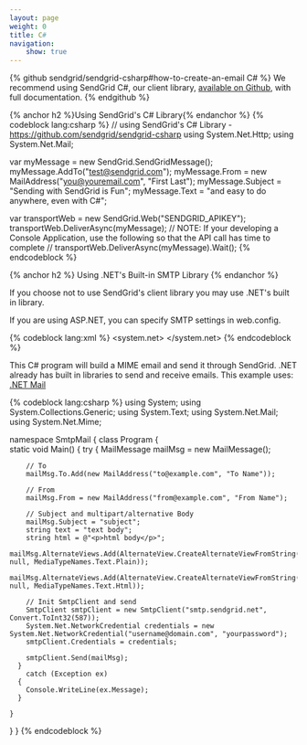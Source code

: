 ```yaml
---
layout: page
weight: 0
title: C#
navigation:
    show: true
---
```


{% github sendgrid/sendgrid-csharp#how-to-create-an-email C# %}
We recommend using SendGrid C#, our client library, <a href="https://github.com/sendgrid/sendgrid-csharp">available on Github</a>, with full documentation.
{% endgithub %}

{% anchor h2 %}Using SendGrid's C# Library{% endanchor %}
{% codeblock lang:csharp %}
// using SendGrid's C# Library - https://github.com/sendgrid/sendgrid-csharp
using System.Net.Http;
using System.Net.Mail;

var myMessage = new SendGrid.SendGridMessage();
myMessage.AddTo("test@sendgrid.com");
myMessage.From = new MailAddress("you@youremail.com", "First Last");
myMessage.Subject = "Sending with SendGrid is Fun";
myMessage.Text = "and easy to do anywhere, even with C#";
 
var transportWeb = new SendGrid.Web("SENDGRID_APIKEY");
transportWeb.DeliverAsync(myMessage);
// NOTE: If your developing a Console Application, use the following so that the API call has time to complete
// transportWeb.DeliverAsync(myMessage).Wait();
{% endcodeblock %}

{% anchor h2 %}
Using .NET's Built-in SMTP Library 
{% endanchor %}

If you choose not to use SendGrid's client library you may use .NET's built in library.

If you are using ASP.NET, you can specify SMTP settings in web.config.

{% codeblock lang:xml %}
<system.net>
  <mailSettings>
    <smtp from="test@domain.com">
      <network host="smtp.sendgrid.net" password="password" userName="username" port="587" />
    </smtp>
  </mailSettings>
</system.net>
{% endcodeblock %}

This C# program will build a MIME email and send it through SendGrid.  .NET already has built in libraries to send and receive emails. 
This example uses:
[.NET Mail](http://msdn.microsoft.com/en-us/library/system.net.mail.aspx)

{% codeblock lang:csharp %}
using System;
using System.Collections.Generic;
using System.Text;
using System.Net.Mail;
using System.Net.Mime;

namespace SmtpMail
{
  class Program
  {		
    static void Main()
    {
      try
      { 
        MailMessage mailMsg = new MailMessage();

        // To
        mailMsg.To.Add(new MailAddress("to@example.com", "To Name"));

        // From
        mailMsg.From = new MailAddress("from@example.com", "From Name");

        // Subject and multipart/alternative Body
        mailMsg.Subject = "subject";
        string text = "text body";
        string html = @"<p>html body</p>";
        mailMsg.AlternateViews.Add(AlternateView.CreateAlternateViewFromString(text, null, MediaTypeNames.Text.Plain));
        mailMsg.AlternateViews.Add(AlternateView.CreateAlternateViewFromString(html, null, MediaTypeNames.Text.Html));

        // Init SmtpClient and send
        SmtpClient smtpClient = new SmtpClient("smtp.sendgrid.net", Convert.ToInt32(587));
        System.Net.NetworkCredential credentials = new System.Net.NetworkCredential("username@domain.com", "yourpassword");
        smtpClient.Credentials = credentials;

        smtpClient.Send(mailMsg);
      }
        catch (Exception ex)
      {
        Console.WriteLine(ex.Message);
      }

    }
  }
}
{% endcodeblock %}
